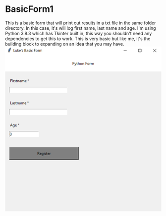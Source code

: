 # BasicForm1
This is a basic form that will print out results in a txt file in the same folder directory. In this case, it's will log first name, last name and age.
I'm using Python 3.8.3 which has Tkinter built in, this way you shouldn't need any dependencies to get this to work.
This is very basic but like me, it's the building block to expanding on an idea that you may have.
![What to expect](https://github.com/Robertsonstuff/BasicForm1/blob/main/githubBasicForm1.PNG)
